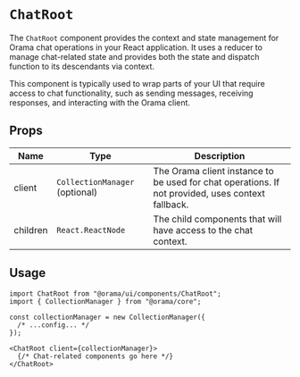 # `ChatRoot`

The `ChatRoot` component provides the context and state management for Orama chat operations in your React application. It uses a reducer to manage chat-related state and provides both the state and dispatch function to its descendants via context.

This component is typically used to wrap parts of your UI that require access to chat functionality, such as sending messages, receiving responses, and interacting with the Orama client.

## Props

| Name     | Type                           | Description                                                                                       |
| -------- | ------------------------------ | ------------------------------------------------------------------------------------------------- |
| client   | `CollectionManager` (optional) | The Orama client instance to be used for chat operations. If not provided, uses context fallback. |
| children | `React.ReactNode`              | The child components that will have access to the chat context.                                   |

## Usage

```tsx
import ChatRoot from "@orama/ui/components/ChatRoot";
import { CollectionManager } from "@orama/core";

const collectionManager = new CollectionManager({
  /* ...config... */
});
```

```tsx
<ChatRoot client={collectionManager}>
  {/* Chat-related components go here */}
</ChatRoot>
```
